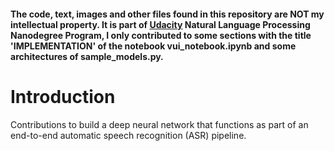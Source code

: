 #### The code, text, images and other files found in this repository are NOT my intellectual property. It is part of [Udacity](https://www.udacity.com/) Natural Language Processing Nanodegree Program, I only contributed to some sections with the title 'IMPLEMENTATION' of the notebook vui_notebook.ipynb and some architectures of sample_models.py.

# Introduction
Contributions to build a deep neural network that functions as part of an end-to-end automatic speech recognition (ASR) pipeline.
